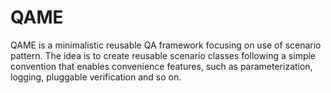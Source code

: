 # QAME
QAME is a minimalistic reusable QA framework focusing on use of scenario pattern. The idea is to create reusable scenario classes following a simple convention that enables convenience features, such as parameterization, logging, pluggable verification and so on.
